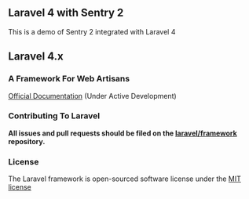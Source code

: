 ## Laravel 4 with Sentry 2

This is a demo of Sentry 2 integrated with Laravel 4

## Laravel 4.x

### A Framework For Web Artisans

[Official Documentation](http://four.laravel.com) (Under Active Development)

### Contributing To Laravel

**All issues and pull requests should be filed on the [laravel/framework](http://github.com/laravel/framework) repository.**

### License

The Laravel framework is open-sourced software license under the [MIT license](http://opensource.org/licenses/MIT)